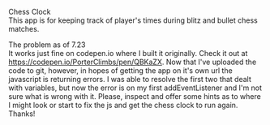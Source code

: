 Chess Clock <br>
  This app is for keeping track of player's times during blitz and bullet chess matches. 
  
The problem as of 7.23 <br>
  It works just fine on codepen.io where I built it originally.  Check it out at https://codepen.io/PorterClimbs/pen/QBKaZX.  Now that I've uploaded the code to git, however, in hopes of getting the app on it's own url the javascript is returning errors.  I was able to resolve the first two that dealt with variables, but now the error is on my first addEventListener and I'm not sure what is wrong with it.  Please, inspect and offer some hints as to where I might look or start to fix the js and get the chess clock to run again.  Thanks!
